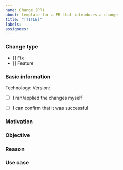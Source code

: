 ```yaml
---
name: Change (PR)
about: template for a PR that introduces a change 
title: "[TITLE]"
labels: 
assignees:
---
```


<!-- In case this addressed an existing issue 
Fixes ${ISSUE_URL}
-->

### Change type

<!-- choose the kind of change this PR introduces -->

* [] Fix
* [] Feature


### Basic information 

Technology: <!-- Ansible, Kubernetes, Helm, Terraform -->
Version: <!-- Version of the technologies you just referred to -->
* [ ] I ran/applied the changes myself
* [ ] I can confirm that it was successful


### Motivation

<!--
What is the motivation for introducing this change?
Which scenario(s) is/are addressed by the change?
What problem does the change try to solve? 
-->


### Objective

<!--
What kind behaviour does it change, add, or remove?
How did it behave before? How does it behave now? 
-->


### Reason

<!--
How did you fix the issue?
Why did you solve it this way? 
-->


### Use case

<!--
How is the change used? maybe share some example code.
Does the change introduce any incompatibility?
-->
